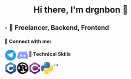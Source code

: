 <h1 align="center">
Hi there, I'm drgnbon 👋
</h1>

<h2 align="left">
- 💼 Freelancer, Backend, Frontend
</h2>

### 🤝 Connect with me:

<a href="https://t.me/drgnbon"><img align="left" src="https://raw.githubusercontent.com/drgnbon/drgnbon/main/src/telegram.png" alt="drgnbon | Telegram" width="40px"/></a>

<a href="https://discord.com/users/660767046908510218"><img align="left" src="https://raw.githubusercontent.com/drgnbon/drgnbon/main/src/discord.png" alt="drgnbon | Discord" width="40px"/></a>

### 💼 Technical Skills

<a><img align="left" src="https://raw.githubusercontent.com/drgnbon/drgnbon/main/src/cpp.png" alt="C++" width="40px"/></a>
<a><img align="left" src="https://raw.githubusercontent.com/drgnbon/drgnbon/main/src/rust.png" alt="Rust" width="40px"/></a>
<a><img align="left" src="https://raw.githubusercontent.com/drgnbon/drgnbon/main/src/csharp.png" alt="C#" width="40px"/></a>
<a><img align="left" src="https://raw.githubusercontent.com/drgnbon/drgnbon/main/src/python.png" alt="Python" width="40px"/></a>

<!-- ![C++](https://raw.githubusercontent.com/drgnbon/drgnbon/main/src/cpp.png)
![Rust](https://raw.githubusercontent.com/drgnbon/drgnbon/main/src/rust.png)
![C#](hhttps://raw.githubusercontent.com/drgnbon/drgnbon/main/src/csharp.png)
![Python](https://raw.githubusercontent.com/drgnbon/drgnbon/main/src/python.png)

<!-- </br>

![HTML](https://raw.githubusercontent.com/drgnbon/drgnbon/main/src/html.png)
![CSS](https://raw.githubusercontent.com/drgnbon/drgnbon/main/src/css.png)
![JS](https://raw.githubusercontent.com/drgnbon/drgnbon/main/src/js.png)

</br>

![Git](https://raw.githubusercontent.com/drgnbon/drgnbon/main/src/git.png)
![GitHub](https://raw.githubusercontent.com/drgnbon/drgnbon/main/src/github.png) --> -->
